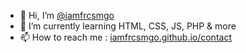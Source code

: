 - 👋 Hi, I’m [@iamfrcsmgo](https://github.com/iamfrcsmgo)
- 🌱 I’m currently learning HTML, CSS, JS, PHP & more
- 📫 How to reach me : [iamfrcsmgo.github.io/contact](https://iamfrcsmgo.github.io/contact)

<!---
iamfrcsmgo/iamfrcsmgo is a ✨ special ✨ repository because its `README.md` (this file) appears on your GitHub profile.
You can click the Preview link to take a look at your changes.
--->
